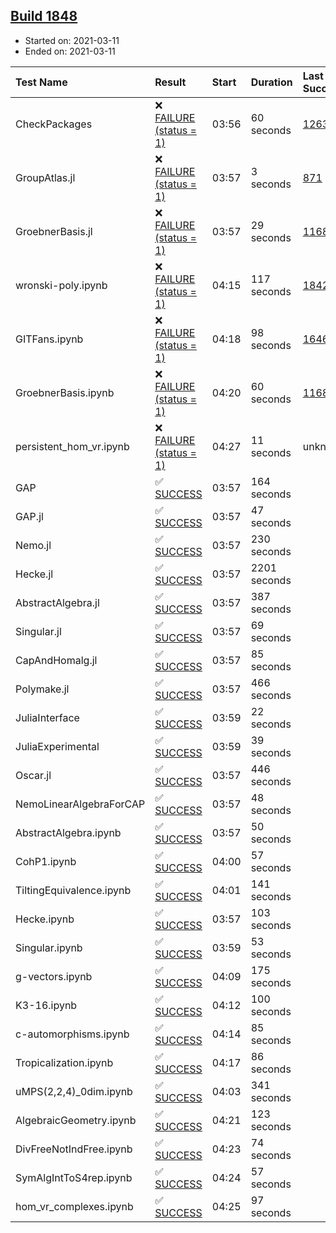 ## [Build 1848](https://oscarci.mathematik.uni-kl.de/job/oscar-stable/1848/)

* Started on: 2021-03-11
* Ended on: 2021-03-11

| Test Name    | Result | Start | Duration | Last Success | First Failure |
|:-------------|:-------|:------|:---------|:-------------|:--------------|
| CheckPackages | ❌ [FAILURE (status = 1)](https://oscarci.mathematik.uni-kl.de/job/oscar-stable/1848/artifact/logs/build-1848/CheckPackages.log) | 03:56 | 60 seconds | [1263](https://oscarci.mathematik.uni-kl.de/job/oscar-stable/1263/) | [1264](https://oscarci.mathematik.uni-kl.de/job/oscar-stable/1264/) |
| GroupAtlas.jl | ❌ [FAILURE (status = 1)](https://oscarci.mathematik.uni-kl.de/job/oscar-stable/1848/artifact/logs/build-1848/GroupAtlas.jl.log) | 03:57 | 3 seconds | [871](https://oscarci.mathematik.uni-kl.de/job/oscar-stable/871/) | [872](https://oscarci.mathematik.uni-kl.de/job/oscar-stable/872/) |
| GroebnerBasis.jl | ❌ [FAILURE (status = 1)](https://oscarci.mathematik.uni-kl.de/job/oscar-stable/1848/artifact/logs/build-1848/GroebnerBasis.jl.log) | 03:57 | 29 seconds | [1168](https://oscarci.mathematik.uni-kl.de/job/oscar-stable/1168/) | [1169](https://oscarci.mathematik.uni-kl.de/job/oscar-stable/1169/) |
| wronski-poly.ipynb | ❌ [FAILURE (status = 1)](https://oscarci.mathematik.uni-kl.de/job/oscar-stable/1848/artifact/logs/build-1848/wronski-poly.ipynb.log) | 04:15 | 117 seconds | [1842](https://oscarci.mathematik.uni-kl.de/job/oscar-stable/1842/) | [1843](https://oscarci.mathematik.uni-kl.de/job/oscar-stable/1843/) |
| GITFans.ipynb | ❌ [FAILURE (status = 1)](https://oscarci.mathematik.uni-kl.de/job/oscar-stable/1848/artifact/logs/build-1848/GITFans.ipynb.log) | 04:18 | 98 seconds | [1646](https://oscarci.mathematik.uni-kl.de/job/oscar-stable/1646/) | [1647](https://oscarci.mathematik.uni-kl.de/job/oscar-stable/1647/) |
| GroebnerBasis.ipynb | ❌ [FAILURE (status = 1)](https://oscarci.mathematik.uni-kl.de/job/oscar-stable/1848/artifact/logs/build-1848/GroebnerBasis.ipynb.log) | 04:20 | 60 seconds | [1168](https://oscarci.mathematik.uni-kl.de/job/oscar-stable/1168/) | [1169](https://oscarci.mathematik.uni-kl.de/job/oscar-stable/1169/) |
| persistent_hom_vr.ipynb | ❌ [FAILURE (status = 1)](https://oscarci.mathematik.uni-kl.de/job/oscar-stable/1848/artifact/logs/build-1848/persistent_hom_vr.ipynb.log) | 04:27 | 11 seconds | unknown | unknown |
| GAP | ✅ [SUCCESS](https://oscarci.mathematik.uni-kl.de/job/oscar-stable/1848/artifact/logs/build-1848/GAP.log) | 03:57 | 164 seconds |  |  |
| GAP.jl | ✅ [SUCCESS](https://oscarci.mathematik.uni-kl.de/job/oscar-stable/1848/artifact/logs/build-1848/GAP.jl.log) | 03:57 | 47 seconds |  |  |
| Nemo.jl | ✅ [SUCCESS](https://oscarci.mathematik.uni-kl.de/job/oscar-stable/1848/artifact/logs/build-1848/Nemo.jl.log) | 03:57 | 230 seconds |  |  |
| Hecke.jl | ✅ [SUCCESS](https://oscarci.mathematik.uni-kl.de/job/oscar-stable/1848/artifact/logs/build-1848/Hecke.jl.log) | 03:57 | 2201 seconds |  |  |
| AbstractAlgebra.jl | ✅ [SUCCESS](https://oscarci.mathematik.uni-kl.de/job/oscar-stable/1848/artifact/logs/build-1848/AbstractAlgebra.jl.log) | 03:57 | 387 seconds |  |  |
| Singular.jl | ✅ [SUCCESS](https://oscarci.mathematik.uni-kl.de/job/oscar-stable/1848/artifact/logs/build-1848/Singular.jl.log) | 03:57 | 69 seconds |  |  |
| CapAndHomalg.jl | ✅ [SUCCESS](https://oscarci.mathematik.uni-kl.de/job/oscar-stable/1848/artifact/logs/build-1848/CapAndHomalg.jl.log) | 03:57 | 85 seconds |  |  |
| Polymake.jl | ✅ [SUCCESS](https://oscarci.mathematik.uni-kl.de/job/oscar-stable/1848/artifact/logs/build-1848/Polymake.jl.log) | 03:57 | 466 seconds |  |  |
| JuliaInterface | ✅ [SUCCESS](https://oscarci.mathematik.uni-kl.de/job/oscar-stable/1848/artifact/logs/build-1848/JuliaInterface.log) | 03:59 | 22 seconds |  |  |
| JuliaExperimental | ✅ [SUCCESS](https://oscarci.mathematik.uni-kl.de/job/oscar-stable/1848/artifact/logs/build-1848/JuliaExperimental.log) | 03:59 | 39 seconds |  |  |
| Oscar.jl | ✅ [SUCCESS](https://oscarci.mathematik.uni-kl.de/job/oscar-stable/1848/artifact/logs/build-1848/Oscar.jl.log) | 03:57 | 446 seconds |  |  |
| NemoLinearAlgebraForCAP | ✅ [SUCCESS](https://oscarci.mathematik.uni-kl.de/job/oscar-stable/1848/artifact/logs/build-1848/NemoLinearAlgebraForCAP.log) | 03:57 | 48 seconds |  |  |
| AbstractAlgebra.ipynb | ✅ [SUCCESS](https://oscarci.mathematik.uni-kl.de/job/oscar-stable/1848/artifact/logs/build-1848/AbstractAlgebra.ipynb.log) | 03:57 | 50 seconds |  |  |
| CohP1.ipynb | ✅ [SUCCESS](https://oscarci.mathematik.uni-kl.de/job/oscar-stable/1848/artifact/logs/build-1848/CohP1.ipynb.log) | 04:00 | 57 seconds |  |  |
| TiltingEquivalence.ipynb | ✅ [SUCCESS](https://oscarci.mathematik.uni-kl.de/job/oscar-stable/1848/artifact/logs/build-1848/TiltingEquivalence.ipynb.log) | 04:01 | 141 seconds |  |  |
| Hecke.ipynb | ✅ [SUCCESS](https://oscarci.mathematik.uni-kl.de/job/oscar-stable/1848/artifact/logs/build-1848/Hecke.ipynb.log) | 03:57 | 103 seconds |  |  |
| Singular.ipynb | ✅ [SUCCESS](https://oscarci.mathematik.uni-kl.de/job/oscar-stable/1848/artifact/logs/build-1848/Singular.ipynb.log) | 03:59 | 53 seconds |  |  |
| g-vectors.ipynb | ✅ [SUCCESS](https://oscarci.mathematik.uni-kl.de/job/oscar-stable/1848/artifact/logs/build-1848/g-vectors.ipynb.log) | 04:09 | 175 seconds |  |  |
| K3-16.ipynb | ✅ [SUCCESS](https://oscarci.mathematik.uni-kl.de/job/oscar-stable/1848/artifact/logs/build-1848/K3-16.ipynb.log) | 04:12 | 100 seconds |  |  |
| c-automorphisms.ipynb | ✅ [SUCCESS](https://oscarci.mathematik.uni-kl.de/job/oscar-stable/1848/artifact/logs/build-1848/c-automorphisms.ipynb.log) | 04:14 | 85 seconds |  |  |
| Tropicalization.ipynb | ✅ [SUCCESS](https://oscarci.mathematik.uni-kl.de/job/oscar-stable/1848/artifact/logs/build-1848/Tropicalization.ipynb.log) | 04:17 | 86 seconds |  |  |
| uMPS(2,2,4)_0dim.ipynb | ✅ [SUCCESS](https://oscarci.mathematik.uni-kl.de/job/oscar-stable/1848/artifact/logs/build-1848/uMPS-2-2-4-_0dim.ipynb.log) | 04:03 | 341 seconds |  |  |
| AlgebraicGeometry.ipynb | ✅ [SUCCESS](https://oscarci.mathematik.uni-kl.de/job/oscar-stable/1848/artifact/logs/build-1848/AlgebraicGeometry.ipynb.log) | 04:21 | 123 seconds |  |  |
| DivFreeNotIndFree.ipynb | ✅ [SUCCESS](https://oscarci.mathematik.uni-kl.de/job/oscar-stable/1848/artifact/logs/build-1848/DivFreeNotIndFree.ipynb.log) | 04:23 | 74 seconds |  |  |
| SymAlgIntToS4rep.ipynb | ✅ [SUCCESS](https://oscarci.mathematik.uni-kl.de/job/oscar-stable/1848/artifact/logs/build-1848/SymAlgIntToS4rep.ipynb.log) | 04:24 | 57 seconds |  |  |
| hom_vr_complexes.ipynb | ✅ [SUCCESS](https://oscarci.mathematik.uni-kl.de/job/oscar-stable/1848/artifact/logs/build-1848/hom_vr_complexes.ipynb.log) | 04:25 | 97 seconds |  |  |
